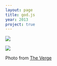 ```yaml
---
layout: page
title: god.js
year: 2013
project: true
--- 
```


![](scripture.png)

![](arthackday.png)

Photo from [The Verge](http://www.theverge.com/2013/3/6/4070742/god-js-lets-you-program-and-enforce-your-own-browser-based-religion)